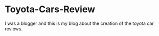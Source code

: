 # Toyota-Cars-Review
I was a blogger and this is my blog about the creation of the toyota car reviews.
